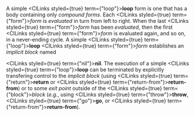 
 



A simple <ClLinks styled={true} term={"loop"}><b>loop</b></ClLinks> <ClLinks styled={true}>form</ClLinks> is one that has a body containing only *compound forms*. Each <ClLinks styled={true} term={"form"}><i>form</i></ClLinks> is *evaluated* in turn from left to right. When the last <ClLinks styled={true} term={"form"}><i>form</i></ClLinks> has been *evaluated*, then the first <ClLinks styled={true} term={"form"}><i>form</i></ClLinks> is evaluated again, and so on, in a never-ending cycle. A simple <ClLinks styled={true} term={"loop"}><b>loop</b></ClLinks> <ClLinks styled={true} term={"form"}><i>form</i></ClLinks> establishes an *implicit block* named 



<ClLinks styled={true} term={"nil"}><b>nil</b></ClLinks>. The execution of a simple <ClLinks styled={true} term={"loop"}><b>loop</b></ClLinks> can be terminated by explicitly transfering control to the *implicit block* (using <ClLinks styled={true} term={"return"}><b>return</b></ClLinks> or <ClLinks styled={true} term={"return-from"}><b>return-from</b></ClLinks>) or to some *exit point* outside of the <ClLinks styled={true} term={"block"}><i>block</i></ClLinks> (*e.g.*, using <ClLinks styled={true} term={"throw"}><b>throw</b></ClLinks>, <ClLinks styled={true} term={"go"}><b>go</b></ClLinks>, or <ClLinks styled={true} term={"return-from"}><b>return-from</b></ClLinks>). 



